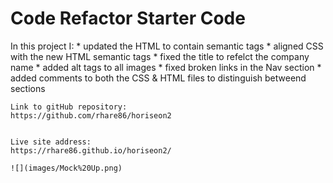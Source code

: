 # Code Refactor Starter Code
In this project I:
    * updated the HTML to contain semantic tags
    * aligned CSS with the new HTML semantic tags
    * fixed the title to refelct the company name
    * added alt tags to all images
    * fixed broken links in the Nav section
    * added comments to both the CSS & HTML files to distinguish betweend sections
    
    Link to gitHub repository:
    https://github.com/rhare86/horiseon2


    Live site address:
    https://rhare86.github.io/horiseon2/

    ![](images/Mock%20Up.png)
     

